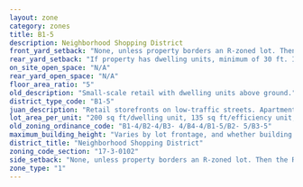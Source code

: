 ```yaml
---
layout: zone
category: zones
title: B1-5
description: Neighborhood Shopping District
front_yard_setback: "None, unless property borders an R-zoned lot. Then the front setback must be at least 50% of the R lot&#39;s front setback. (See 17-3-0404.)"
rear_yard_setback: "If property has dwelling units, minimum of 30 ft. If its rear property line borders the side property line of an R-zoned lot, the rear setback must equal the side setback of the R-zoned lot. If rear line borders the R lot&#39;s rear line, setback must be at least 16 ft."
on_site_open_space: "N/A"
rear_yard_open_space: "N/A"
floor_area_ratio: "5"
old_description: "Small-scale retail with dwelling units above ground."
district_type_code: "B1-5"
juan_description: "Retail storefronts on low-traffic streets. Apartments allowed above the ground floor."
lot_area_per_unit: "200 sq ft/dwelling unit, 135 sq ft/efficiency unit, 100 sq ft/SRO unit"
old_zoning_ordinance_code: "B1-4/B2-4/B3- 4/B4-4/B1-5/B2- 5/B3-5"
maximum_building_height: "Varies by lot frontage, and whether building has ground-floor commercial space. (See 17-3-0408)"
district_title: "Neighborhood Shopping District"
zoning_code_section: "17-3-0102"
side_setback: "None, unless property borders an R-zoned lot. Then the R lot&#39;s front setback applies."
zone_type: "1"
---
```

